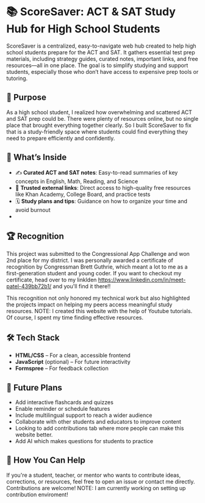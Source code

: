 # 📚 ScoreSaver: ACT & SAT Study Hub for High School Students

ScoreSaver is a centralized, easy-to-navigate web hub created to help high school students prepare for the ACT and SAT. It gathers essential test prep materials, including strategy guides, curated notes, important links, and free resources—all in one place. The goal is to simplify studying and support students, especially those who don’t have access to expensive prep tools or tutoring.

## 🎯 Purpose
As a high school student, I realized how overwhelming and scattered ACT and SAT prep could be. There were plenty of resources online, but no single place that brought everything together clearly. So I built ScoreSaver to fix that is a  study-friendly space where students could find everything they need to prepare efficiently and confidently.

## 🧠 What’s Inside
- ✍️ **Curated ACT and SAT notes**: Easy-to-read summaries of key concepts in English, Math, Reading, and Science  
- 🔗 **Trusted external links**: Direct access to high-quality free resources like Khan Academy, College Board, and practice tests  
- 🗓️ **Study plans and tips**: Guidance on how to organize your time and avoid burnout
- 
## 🏆 Recognition
This project was submitted to the Congressional App Challenge and won 2nd place for my district. I was personally awarded a certificate of recognition by Congressman Brett Guthrie, which meant a lot to me as a first-generation student and young coder. If you want to checkout my certificate, head over to my linklden https://www.linkedin.com/in/meet-patel-439bb72b1/ and you'll find it there!!

This recognition not only honored my technical work but also highlighted the projects impact on helping my peers access meaningful study resources. NOTE: I created this website with the help of Youtube tutorials. Of course, I spent my time finding effective resources. 
## 🛠 Tech Stack
- **HTML/CSS** – For a clean, accessible frontend  
- **JavaScript** (optional) – For future interactivity  
- **Formspree** – For feedback collection   

## 📌 Future Plans
- Add interactive flashcards and quizzes  
- Enable reminder or schedule features  
- Include multilingual support to reach a wider audience  
- Collaborate with other students and educators to improve content
- Looking to add contributions tab where more people can make this website better.
- Add AI which makes questions for students to practice

## 🤝 How You Can Help
If you're a student, teacher, or mentor who wants to contribute ideas, corrections, or resources, feel free to open an issue or contact me directly. Contributions are welcome! NOTE: I am currently working on setting up contribution enviroment!
